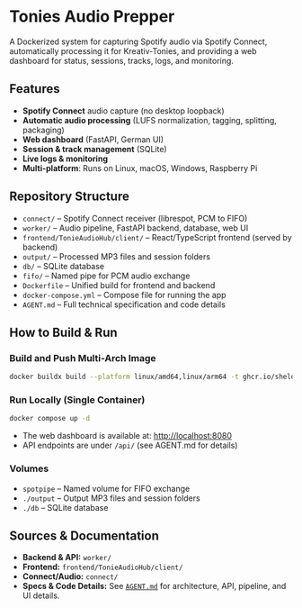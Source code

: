 # Tonies Audio Prepper

A Dockerized system for capturing Spotify audio via Spotify Connect, automatically processing it for Kreativ-Tonies, and providing a web dashboard for status, sessions, tracks, logs, and monitoring.

## Features

- **Spotify Connect** audio capture (no desktop loopback)
- **Automatic audio processing** (LUFS normalization, tagging, splitting, packaging)
- **Web dashboard** (FastAPI, German UI)
- **Session & track management** (SQLite)
- **Live logs & monitoring**
- **Multi-platform**: Runs on Linux, macOS, Windows, Raspberry Pi

## Repository Structure

- `connect/` – Spotify Connect receiver (librespot, PCM to FIFO)
- `worker/` – Audio pipeline, FastAPI backend, database, web UI
- `frontend/TonieAudioHub/client/` – React/TypeScript frontend (served by backend)
- `output/` – Processed MP3 files and session folders
- `db/` – SQLite database
- `fifo/` – Named pipe for PCM audio exchange
- `Dockerfile` – Unified build for frontend and backend
- `docker-compose.yml` – Compose file for running the app
- `AGENT.md` – Full technical specification and code details

## How to Build & Run

### Build and Push Multi-Arch Image

```bash
docker buildx build --platform linux/amd64,linux/arm64 -t ghcr.io/sheldoreb/tonie_converter-app:latest --push .
```

### Run Locally (Single Container)

```bash
docker compose up -d
```

- The web dashboard is available at: [http://localhost:8080](http://localhost:8080)
- API endpoints are under `/api/` (see AGENT.md for details)

### Volumes

- `spotpipe` – Named volume for FIFO exchange
- `./output` – Output MP3 files and session folders
- `./db` – SQLite database

## Sources & Documentation

- **Backend & API:** `worker/`
- **Frontend:** `frontend/TonieAudioHub/client/`
- **Connect/Audio:** `connect/`
- **Specs & Code Details:** See [`AGENT.md`](./AGENT.md) for architecture, API, pipeline, and UI details.
